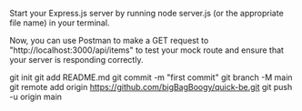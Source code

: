 Start your Express.js server by running node server.js (or the appropriate file name) in your terminal.

Now, you can use Postman to make a GET request to "http://localhost:3000/api/items" to test your mock route and ensure that your server is responding correctly.

git init
git add README.md
git commit -m "first commit"
git branch -M main
git remote add origin https://github.com/bigBagBoogy/quick-be.git
git push -u origin main
